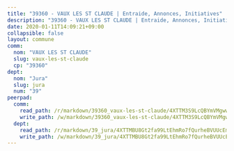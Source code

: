 ```yaml
---
title: "39360 - VAUX LES ST CLAUDE | Entraide, Annonces, Initiatives"
description: "39360 - VAUX LES ST CLAUDE | Entraide, Annonces, Initiatives"
date: 2020-01-11T14:09:21+09:00
collapsible: false
layout: commune
comm:
  nom: "VAUX LES ST CLAUDE"
  slug: vaux-les-st-claude
  cp: "39360"
dept:
  nom: "Jura"
  slug: jura
  num: "39"
peerpad:
  comm:
    read_path: /r/markdown/39360_vaux-les-st-claude/4XTTM3S9LcQBYmVMgwwZERN1bqV3rV25o9tQDgs9f8RHvWqiZ
    write_path: /w/markdown/39360_vaux-les-st-claude/4XTTM3S9LcQBYmVMgwwZERN1bqV3rV25o9tQDgs9f8RHvWqiZ-K3TgV2GzeLhVWLM1arj4Rq8B1X4SCUMLCfew3sPHABuwvyb14vrBGcsxNdmcWZyBYhcDqLS1h4fLPQ11k8Mh7ExYTRqvcdTyjanbqSYzA86mZx3HmxfoXKDsaCM1fZZxi83TWReR
  dept:
    read_path: /r/markdown/39_jura/4XTTMBU8Gt2fa99LtEhmRo7fQurheBVUUcEmcUcrj82YN8mg7
    write_path: /w/markdown/39_jura/4XTTMBU8Gt2fa99LtEhmRo7fQurheBVUUcEmcUcrj82YN8mg7-K3TgTcNZmu4vnNMaCfgcL8UVTLrMMzc995tkrcbQnJrz2QJUTFFzY77q7ECMK21XeFnonjpMWqFzgVngXjdq8HzYe3HRbuYXbvX8ofWBv48UvWuvbrbp8aQGQQcfezWASxj7orH1
---
```



